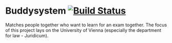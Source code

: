 # Buddysystem [![Build Status](https://travis-ci.com/kper/buddysystem.svg?branch=master)](https://travis-ci.com/kper/buddysystem)

Matches people together who want to learn for an exam together. The focus of this project lays on the University of Vienna (especially the department for law - Juridicum).
